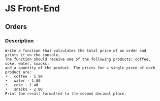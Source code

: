 # JS Front-End

## Orders

### Description
    Write a function that calculates the total price of an order and prints it on the console. 
    The function should receive one of the following products: coffee, coke, water, snacks; 
    and a quantity of the product. The prices for a single piece of each product are: 
    •	coffee - 1.50
    •	water - 1.00
    •	coke - 1.40
    •	snacks - 2.00
    Print the result formatted to the second decimal place.
    
